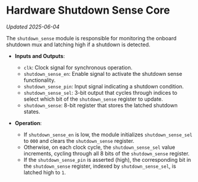 # Hardware Shutdown Sense Core
*Updated 2025-06-04*

The `shutdown_sense` module is responsible for monitoring the onboard shutdown mux and latching high if a shutdown is detected.

- **Inputs and Outputs**:
  - `clk`: Clock signal for synchronous operation.
  - `shutdown_sense_en`: Enable signal to activate the shutdown sense functionality.
  - `shutdown_sense_pin`: Input signal indicating a shutdown condition.
  - `shutdown_sense_sel`: 3-bit output that cycles through indices to select which bit of the `shutdown_sense` register to update.
  - `shutdown_sense`: 8-bit register that stores the latched shutdown states.

- **Operation**:
  - If `shutdown_sense_en` is low, the module initializes `shutdown_sense_sel` to `000` and clears the `shutdown_sense` register.
  - Otherwise, on each clock cycle, the `shutdown_sense_sel` value increments, cycling through all 8 bits of the `shutdown_sense` register.
  - If the `shutdown_sense_pin` is asserted (high), the corresponding bit in the `shutdown_sense` register, indexed by `shutdown_sense_sel`, is latched high to `1`.
